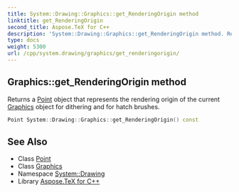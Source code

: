 ```yaml
---
title: System::Drawing::Graphics::get_RenderingOrigin method
linktitle: get_RenderingOrigin
second_title: Aspose.TeX for C++
description: 'System::Drawing::Graphics::get_RenderingOrigin method. Returns a Point object that represents the rendering origin of the current Graphics object for dithering and for hatch brushes in C++.'
type: docs
weight: 5300
url: /cpp/system.drawing/graphics/get_renderingorigin/
---
```

## Graphics::get_RenderingOrigin method


Returns a [Point](../../point/) object that represents the rendering origin of the current [Graphics](../) object for dithering and for hatch brushes.

```cpp
Point System::Drawing::Graphics::get_RenderingOrigin() const
```

## See Also

* Class [Point](../../point/)
* Class [Graphics](../)
* Namespace [System::Drawing](../../)
* Library [Aspose.TeX for C++](../../../)
